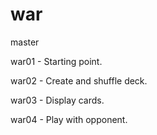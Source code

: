 # war

master

war01 - Starting point.

war02 - Create and shuffle deck.

war03 - Display cards.

war04 - Play with opponent.
